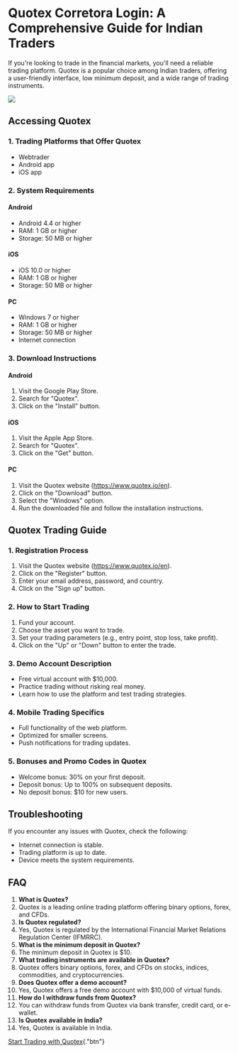 # Quotex Corretora Login: A Comprehensive Guide for Indian Traders

If you\'re looking to trade in the financial markets, you\'ll need a
reliable trading platform. Quotex is a popular choice among Indian
traders, offering a user-friendly interface, low minimum deposit, and a
wide range of trading instruments.

[![](https://static.quotex.io/files/12_en/300_250.jpg)](https://traff.sbs/brokerqxlid)

## Accessing Quotex

### 1. Trading Platforms that Offer Quotex

-   Webtrader
-   Android app
-   iOS app

### 2. System Requirements

#### Android

-   Android 4.4 or higher
-   RAM: 1 GB or higher
-   Storage: 50 MB or higher

#### iOS

-   iOS 10.0 or higher
-   RAM: 1 GB or higher
-   Storage: 50 MB or higher

#### PC

-   Windows 7 or higher
-   RAM: 1 GB or higher
-   Storage: 50 MB or higher
-   Internet connection

### 3. Download Instructions

#### Android

1.  Visit the Google Play Store.
2.  Search for "Quotex".
3.  Click on the "Install" button.

#### iOS

1.  Visit the Apple App Store.
2.  Search for "Quotex".
3.  Click on the "Get" button.

#### PC

1.  Visit the Quotex website (https://www.quotex.io/en).
2.  Click on the "Download" button.
3.  Select the "Windows" option.
4.  Run the downloaded file and follow the installation instructions.

## Quotex Trading Guide

### 1. Registration Process

1.  Visit the Quotex website (https://www.quotex.io/en).
2.  Click on the "Register" button.
3.  Enter your email address, password, and country.
4.  Click on the "Sign up" button.

### 2. How to Start Trading

1.  Fund your account.
2.  Choose the asset you want to trade.
3.  Set your trading parameters (e.g., entry point, stop loss, take
    profit).
4.  Click on the "Up" or "Down" button to enter the trade.

### 3. Demo Account Description

-   Free virtual account with \$10,000.
-   Practice trading without risking real money.
-   Learn how to use the platform and test trading strategies.

### 4. Mobile Trading Specifics

-   Full functionality of the web platform.
-   Optimized for smaller screens.
-   Push notifications for trading updates.

### 5. Bonuses and Promo Codes in Quotex

-   Welcome bonus: 30% on your first deposit.
-   Deposit bonus: Up to 100% on subsequent deposits.
-   No deposit bonus: \$10 for new users.

## Troubleshooting

If you encounter any issues with Quotex, check the following:

-   Internet connection is stable.
-   Trading platform is up to date.
-   Device meets the system requirements.

## FAQ

1.  **What is Quotex?**
2.  Quotex is a leading online trading platform offering binary options,
    forex, and CFDs.
3.  **Is Quotex regulated?**
4.  Yes, Quotex is regulated by the International Financial Market
    Relations Regulation Center (IFMRRC).
5.  **What is the minimum deposit in Quotex?**
6.  The minimum deposit in Quotex is \$10.
7.  **What trading instruments are available in Quotex?**
8.  Quotex offers binary options, forex, and CFDs on stocks, indices,
    commodities, and cryptocurrencies.
9.  **Does Quotex offer a demo account?**
10. Yes, Quotex offers a free demo account with \$10,000 of virtual
    funds.
11. **How do I withdraw funds from Quotex?**
12. You can withdraw funds from Quotex via bank transfer, credit card,
    or e-wallet.
13. **Is Quotex available in India?**
14. Yes, Quotex is available in India.

[Start Trading with
Quotex](\%22https://traff.sbs/brokerqxsignup\%22){."btn"}

